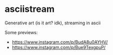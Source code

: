 # asciistream

Generative art (is it art? idk), streaming in ascii

Some previews:
* https://www.instagram.com/p/BudA8u0AYHV/
* https://www.instagram.com/p/Bue9TexgpuP/
